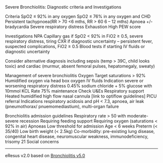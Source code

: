 Severe Bronchiolitis: Diagnostic criteria and Investigations 

Criteria
SpO2 ≤ 92% in any oxygen
SpO2 ≤ 76% in any oxygen and CHD
Persistent tachypnoea(RR > 70 <6 mths, RR > 60 6 – 12 mths)
Apnoea +/- bradycardia
Severe respiratory distress
Exhaustion
High PEW score

Investigations
NPA
Capillary gas if SpO2 < 92% in FiO2 ≥ 0.5, severe respiratory distress, tiring
CXR if diagnostic uncertainty – persistent fever,  suspected complications, FiO2 ≥ 0.5
Blood tests if starting IV fluids or diagnostic uncertainty  

Consider alternative diagnosis including sepsis (temp > 39C, child looks toxic) and cardiac (murmur, absent femoral pulses, hepatomegaly, sweaty)

Management of severe bronchiolitis
Oxygen Target saturations > 92%
Humidified oxygen via head box oxygen 
IV fluids Indication severe or worsening respiratory distress
0.45% sodium chloride + 5% glucose with 10mmol KCL
Rate 75% maintenance 
Check U&Es 
Respiratory support Heated humidified high flow nasal cannula
[link to optiflow guidelines]
PICU referral Indications respiratory acidosis and pH < 7.3, apnoea, air leak (pneumothorax/ pnuemomediastium), multi-organ failure

Bronchiolitis admission guidelines
Respiratory rate > 50 with moderate-severe recession
Requiring feeding support
Requiring oxygen (saturations < 92% in air)
Apnoeas 
Low threshold for admission
Age < 6 weeks
Preterm (< 35/40)
Low birth weight (< 2.5kg)
Co-morbidity: pre-existing lung disease, congenital heart disease, neuromuscular weakness, immunodeficiency, trisomy 21
Social concerns 

--- 
eResus v2.0 based on [Bronchiolitis v5.0](http://workspaces/sites/Teams/ChildrensEmergencyDepartment/guidelines/BCH_guidelines/1/index.html#7022)
